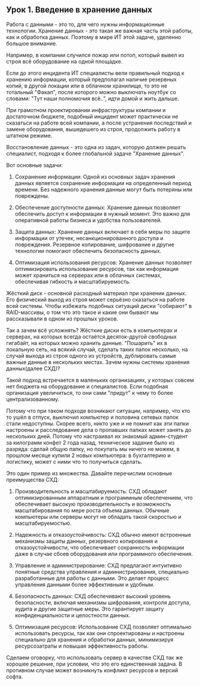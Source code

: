 ## Урок 1. Введение в хранение данных

Работа с данными - это то, для чего нужны информационные технологии. Хранение данных  - это такая же важная часть этой работы, как и обработка данных. Поэтому в мире ИТ этой задаче, уделенно большое внимание.

Например, в компании случился пожар или потоп, который вывел из строя всё оборудование на одной площадке.

Если до этого инцидента ИТ специалисты вели правильный подход к хранению информации, который предполагал наличие резервных копий, в другой локации или в облачном хранилище, то это не тотальный "Факап", после которого можно выключать ноутбук со словами: "Тут наши полномочия всё..", идти домой и жить дальше.

При грамотном проектировании инфраструктуры компании и достаточном бюджете, подобный инцидент может практически не сказаться на работе всей компании, а после устранения последствий и замене оборудования, вышедешего из строя, продолжить работу в штатном режиме.

Восстановление данных - это одна из задач, которую должен решать специалист, подходя к более глобальной задаче "Хранение данных".

Вот основные задачи:

1. Сохранение информации: Одной из основных задач хранения данных является сохранение информации на определенный период времени. Без надежного хранения данные могут быть потеряны или повреждены.

2. Обеспечение доступности данных: Хранение данных позволяет обеспечить доступ к информации в нужный момент. Это важно для оперативной работы бизнеса и удобства пользователей.

3. Защита данных: Хранение данных включает в себя меры по защите информации от утечек, несанкционированного доступа и повреждения. Резервное копирование, шифрование и другие технологии помогают обеспечить безопасность данных.

4. Оптимизация использования ресурсов: Хранение данных позволяет оптимизировать использование ресурсов, так как информация может храниться на серверах или в облачных системах, обеспечивая гибкость и масштабируемость.

Жёсткий диск - основной расходный материал при хранении данных. Его физический выход из строя может серьёзно сказаться на работе всей системы. Чтобы избежать подобных ситуаций диски "собирают" в RAID-массивы, о том что это такое и какие они бывают мы рассказывали в одном из прошлых уроков.

Так а зачем всё усложнять? Жёсткие диски есть в компьютерах и серверах, на которых всегда остаётся десяток-другой свободных гигабайт, на которых можно хранить данные. "Пошарить" их в локальную сеть, на всякий случай, сделать таких папок несколько, на случай выхода из строя одного из устройств, дублировать самые важные данные в нескольких местах. Зачем нужны системы хранения данных(далее СХД)?

Такой подход встречается в маленьких организациях, у которых совсем нет бюджета на оборудование и специалистов. Если подобная организация увеличиться, то они сами "придут" к чему то более централизованному.

Потому что при таком подходе возникают ситуации, например, что кто то ушёл в отпуск, выключил компьютер и половина сетевых папок стали недоступны. Скорее всего, никто уже и не помнит как эти папки настроены и расследование дела о пропавших папках может занять до нескольких дней. Потому что настраивал их знакомый админ-студент за килограмм конфет 2 года назад, техническое задание было из разряда: сделай общую папку, но покупать мы ничего не можем, в прошлом месяце купили 2 новых компьютера: в бухгалтерию и логистику, может с ними что то получиться сделать. 

Это один пример из множества. Давайте перечислим основные преимущества СХД:

1. Производительность и масштабируемость: СХД обладают оптимизированным аппаратным и программным обеспечением, что обеспечивает высокую производительность и возможность масштабирования по мере роста объема данных. Обычные компьютеры или серверы могут не обладать такой скоростью и масштабируемостью.

2. Надежность и отказоустойчивость: СХД обычно имеют встроенные механизмы защиты данных, резервного копирования и отказоустойчивости, что обеспечивает сохранность информации даже в случае сбоев оборудования или программного обеспечения.

3. Управление и администрирование: СХД предлагают интуитивно понятные средства управления и администрирования, специально разработанные для работы с данными. Это делает процесс управления данными более эффективным и удобным.

4. Безопасность данных: СХД обеспечивают высокий уровень безопасности, включая механизмы шифрования, контроля доступа, аудита и другие защитные меры. Это гарантирует защиту конфиденциальности и целостности данных.

5. Оптимизация ресурсов: Использование СХД позволяет оптимально использовать ресурсы, так как они спроектированы и настроены специально для хранения и обработки данных, минимизируя ресурсозатраты и повышая эффективность работы.

Сделаем оговорку, что использовать сервер в качестве СХД так же хорошее решение, при условии, что это его единственная задача. В противном случае может возникнуть конфликт ресурсов и версий софта.
